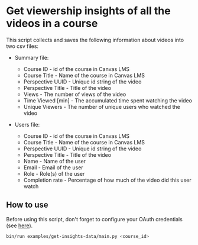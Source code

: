 # Get viewership insights of all the videos in a course

This script collects and saves the following information about videos into two csv files:
- Summary file:
  - Course ID - id of the course in Canvas LMS
  - Course Title - Name of the course in Canvas LMS
  - Perspective UUID - Unique id string of the video
  - Perspective Title - Title of the video
  - Views - The number of views of the video
  - Time Viewed [min] - The accumulated time spent watching the video
  - Unique Viewers - The number of unique users who watched the video

- Users file:
  - Course ID - id of the course in Canvas LMS
  - Course Title - Name of the course in Canvas LMS
  - Perspective UUID - Unique id string of the video
  - Perspective Title - Title of the video
  - Name - Name of the user
  - Email - Email of the user
  - Role - Role(s) of the user
  - Completion rate - Percentage of how much of the video did this user watch

## How to use

Before using this script, don't forget to configure your OAuth credentials (see [here](../../README.md#authorization)).

```bash
bin/run examples/get-insights-data/main.py <course_id>
```
